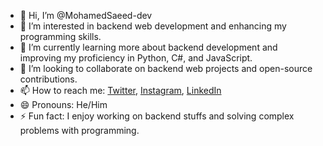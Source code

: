 - 👋 Hi, I’m @MohamedSaeed-dev
- 👀 I’m interested in backend web development and enhancing my programming skills.
- 🌱 I’m currently learning more about backend development and improving my proficiency in Python, C#, and JavaScript.
- 💞️ I’m looking to collaborate on backend web projects and open-source contributions.
- 📫 How to reach me: [Twitter](https://twitter.com/Sir4xil), [Instagram](https://instagram.com/moha.saeed_dev), [LinkedIn](https://www.linkedin.com/in/mohamed-saeed-ali-bin-omar-1aa457290/)
- 😄 Pronouns: He/Him
- ⚡ Fun fact: I enjoy working on backend stuffs and solving complex problems with programming.
